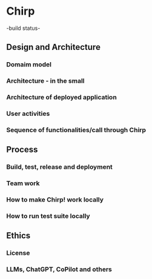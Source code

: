 # Chirp

-build status-

## Design and Architecture

### Domaim model

### Architecture - in the small

### Architecture of deployed application

### User activities

### Sequence of functionalities/call through Chirp


## Process

### Build, test, release and deployment

### Team work

### How to make Chirp! work locally

### How to run test suite locally

## Ethics

### License

### LLMs, ChatGPT, CoPilot and others